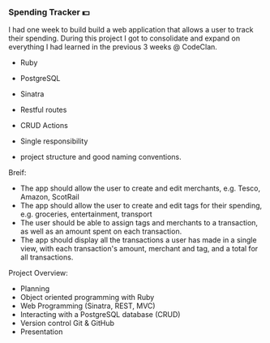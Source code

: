 ### Spending Tracker :dollar:

I had one week to build build a web application that allows a user to track their spending.
During this project I got to consolidate and expand on everything I had learned in the previous 3 weeks @ CodeClan.

* Ruby
* PostgreSQL
* Sinatra

* Restful routes
* CRUD Actions
* Single responsibility
* project structure and good naming conventions.

Breif:

* The app should allow the user to create and edit merchants, e.g. Tesco, Amazon, ScotRail
* The app should allow the user to create and edit tags for their spending, e.g. groceries, entertainment, transport
* The user should be able to assign tags and merchants to a transaction, as well as an amount spent on each transaction.
* The app should display all the transactions a user has made in a single view, with each transaction's amount, merchant and tag, and a total for all transactions.

Project Overview:

* Planning
* Object oriented programming with Ruby
* Web Programming (Sinatra, REST, MVC)
* Interacting with a PostgreSQL database (CRUD)
* Version control Git & GitHub
* Presentation


